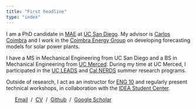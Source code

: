 ```yaml
---
title: "First headline"
type: "index"
---
```


I am a PhD candidate in [MAE](http://mae.ucsd.edu/) at [UC San Diego](http://ucsd.edu/). My advisor is [Carlos Coimbra](http://jacobsschool.ucsd.edu/faculty/faculty_bios/index.sfe?fmp_recid=324) and I work in the [Coimbra Energy Group](http://coimbra.ucsd.edu/) on developing forecasting models for solar power plants.

I have a MS in Mechanical Engineering from UC San Diego and a BS in Mechanical Engineering from [UC Merced](http://ucmerced.edu/). During my time at UC Merced, I participated in the [UC LEADS](http://ucleads.org/) and [Cal NERDS](http://ucberkeleynerds.com/) summer research programs.

Outside of research, I act as an instructor for [ENG 10](http://eng10.ucsd.edu/) and regularly present technical workshops, in collaboration with the [IDEA Student Center](http://idea.ucsd.edu).

&nbsp; &nbsp; &nbsp; [Email](mailto:dplarson@ucsd.edu) &nbsp;/&nbsp; [CV](David_Larson.pdf) &nbsp;/&nbsp; [Github](https://github.com/dplarson) &nbsp;/&nbsp; [Google Scholar](https://scholar.google.com/citations?user=meuTcaIAAAAJ)
